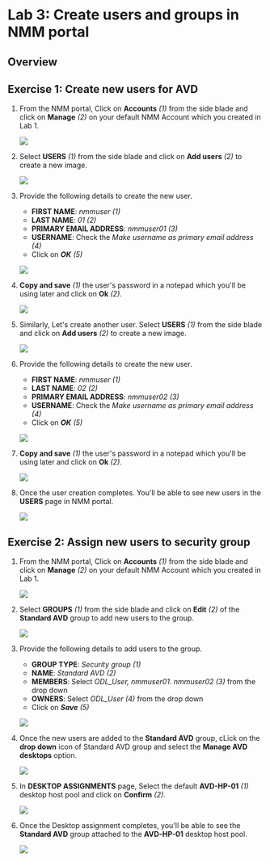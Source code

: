 # Lab 3: Create users and groups in NMM portal

## **Overview**


## Exercise 1: Create new users for AVD

1. From the NMM portal, Click on **Accounts** *(1)* from the side blade and click on **Manage** *(2)* on your default NMM Account which you created in Lab 1.

   ![](media/2s1.png)

1. Select **USERS** *(1)* from the side blade and click on **Add users** *(2)* to create a new image.

   ![](media/3s1.png)
   
1. Provide the following details to create the new user.

   - **FIRST NAME**: *nmmuser (1)*
   - **LAST NAME**: *01 (2)*
   - **PRIMARY EMAIL ADDRESS**: *nmmuser01 (3)*
   - **USERNAME**: Check the *Make username as primary email address (4)*
   - Click on ***OK*** *(5)*

   ![](media/3s2.png)
   
1. **Copy and save** *(1)* the user's password in a notepad which you'll be using later and click on **Ok** *(2)*.

   ![](media/3s3.png)    
   
1. Similarly, Let's create another user. Select **USERS** *(1)* from the side blade and click on **Add users** *(2)* to create a new image.

   ![](media/3s4.png)
   
1. Provide the following details to create the new user.

   - **FIRST NAME**: *nmmuser (1)*
   - **LAST NAME**: *02 (2)*
   - **PRIMARY EMAIL ADDRESS**: *nmmuser02 (3)*
   - **USERNAME**: Check the *Make username as primary email address (4)*
   - Click on ***OK*** *(5)*

   ![](media/3s5.png)
   
1. **Copy and save** *(1)* the user's password in a notepad which you'll be using later and click on **Ok** *(2)*.

   ![](media/3s6.png)
   
1. Once the user creation completes. You'll be able to see new users in the **USERS** page in NMM portal.

   ![](media/3s11.png)
   
## Exercise 2: Assign new users to security group

1. From the NMM portal, Click on **Accounts** *(1)* from the side blade and click on **Manage** *(2)* on your default NMM Account which you created in Lab 1.

   ![](media/2s1.png)

1. Select **GROUPS** *(1)* from the side blade and click on **Edit** *(2)* of the **Standard AVD** group to add new users to the group.

   ![](media/3ss7.png)
   
1. Provide the following details to add users to the group.

   - **GROUP TYPE**: *Security group (1)*
   - **NAME**: *Standard AVD (2)*
   - **MEMBERS**: Select *ODL_User, nmmuser01. nmmuser02 (3)* from the drop down
   - **OWNERS**: Select *ODL_User (4)* from the drop down
   - Click on ***Save*** *(5)*
   
   ![](media/3ss8.png)
   
1. Once the new users are added to the **Standard AVD** group, cLick on the **drop down** icon of Standard AVD group and select the **Manage AVD desktops** option.

   ![](media/3ss9.png)
   
1. In **DESKTOP ASSIGNMENTS** page, Select the default **AVD-HP-01** *(1)* desktop host pool and click on **Confirm** *(2)*.

   ![](media/3s10.png)
   
1. Once the Desktop assignment completes, you'll be able to see the **Standard AVD** group attached to the **AVD-HP-01** desktop host pool.

   ![](media/3ss12.png)
   
   
    
